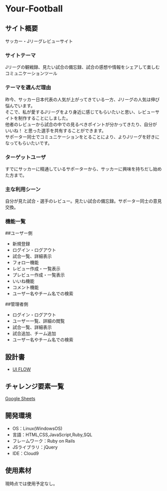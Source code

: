 # Your-Football

## サイト概要
サッカー・Jリーグレビューサイト

### サイトテーマ
Jリーグの観戦録、見たい試合の備忘録、試合の感想や情報をシェアして楽しむコミュニケーションツール

### テーマを選んだ理由
昨今、サッカー日本代表の人気が上がってきている一方、Jリーグの人気は伸び悩んでいます。<br>
そこで、私が愛するJリーグをより身近に感じてもらいたいと思い、レビューサイトを制作することにしました。<br>
他者のレビューから試合の中での見るべきポイントが分かってきたり、自分が いいね！ と思った選手を共有することができます。<br>
サポーター同士でコミュニケーションをとることにより、よりJリーグを好きになってもらいたいです。

### ターゲットユーザ
すでにサッカーに精通しているサポーターから、サッカーに興味を持ちだし始めた方まで。

### 主な利用シーン
自分が見た試合・選手のレビュー。見たい試合の備忘録。サポーター同士の意見交換。

### 機能一覧
##ユーザー側
- 新規登録
- ログイン・ログアウト
- 試合一覧、詳細表示
- フォロー機能
- レビュー作成・一覧表示
- プレビュー作成・一覧表示
- いいね機能
- コメント機能
- ユーザー名やチーム名での検索

##管理者側
- ログイン・ログアウト
- ユーザー一覧、詳細の閲覧
- 試合一覧、詳細表示
- 試合追加、チーム追加
- ユーザー名やチーム名での検索


## 設計書
- [UI FLOW](https://app.diagrams.net/#G1b1_H3XxMl9NhrzRSdtyOsQXq9kYwekxV)


## チャレンジ要素一覧
[Google Sheets](https://docs.google.com/spreadsheets/d/10JjKGOYF_XZ784bWXK7ttFr1zSEk4XW-EPKn-YBaM7A/edit#gid=0)

## 開発環境
- OS：Linux(WindowsOS)
- 言語：HTML,CSS,JavaScript,Ruby,SQL
- フレームワーク：Ruby on Rails
- JSライブラリ：jQuery
- IDE：Cloud9

## 使用素材
現時点では使用予定なし。
